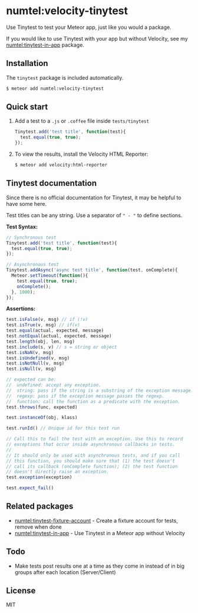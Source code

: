# numtel:velocity-tinytest

Use Tinytest to test your Meteor app, just like you would a package.

If you would like to use Tinytest with your app but without Velocity, see my
[numtel:tinytest-in-app](https://github.com/numtel/tinytest-in-app) package.

## Installation
The `tinytest` package is included automatically.

```bash
$ meteor add numtel:velocity-tinytest
```

## Quick start

1. Add a test to a `.js` or `.coffee` file inside `tests/tinytest`
    ```javascript
    Tinytest.add('test title', function(test){
      test.equal(true, true);
    });
    ```

2. To view the results, install the Velocity HTML Reporter:
    ```bash
    $ meteor add velocity:html-reporter
    ```

## Tinytest documentation

Since there is no official documentation for Tinytest, it may be helpful to have
some here.

Test titles can be any string. Use a separator of `" - "` to define sections.

**Test Syntax:**
```javascript
// Synchronous test
Tinytest.add('test title', function(test){
  test.equal(true, true);
});

// Asynchronous test
Tinytest.addAsync('async test title', function(test, onComplete){
  Meteor.setTimeout(function(){
    test.equal(true, true);
    onComplete();
  }, 1000);
});
```

**Assertions:**
```javascript
test.isFalse(v, msg) // if (!v)
test.isTrue(v, msg) // if(v)
test.equal(actual, expected, message)
test.notEqual(actual, expected, message)
test.length(obj, len, msg)
test.include(s, v) // s = string or object
test.isNaN(v, msg)
test.isUndefined(v, msg)
test.isNotNull(v, msg)
test.isNull(v, msg)

// expected can be:
//  undefined: accept any exception.
//  string: pass if the string is a substring of the exception message.
//  regexp: pass if the exception message passes the regexp.
//  function: call the function as a predicate with the exception.
test.throws(func, expected)

test.instanceOf(obj, klass)

test.runId() // Unique id for this test run

// Call this to fail the test with an exception. Use this to record
// exceptions that occur inside asynchronous callbacks in tests.
//
// It should only be used with asynchronous tests, and if you call
// this function, you should make sure that (1) the test doesn't
// call its callback (onComplete function); (2) the test function
// doesn't directly raise an exception.
test.exception(exception)

test.expect_fail()
```

## Related packages
* [numtel:tinytest-fixture-account](http://github.com/numtel/tinytest-fixture-account) - Create a fixture account for tests, remove when done
* [numtel:tinytest-in-app](https://github.com/numtel/tinytest-in-app) - Use Tinytest in a Meteor app without Velocity

## Todo

* Make tests post results one at a time as they come in instead of in big groups after each location (Server/Client)

## License

MIT
